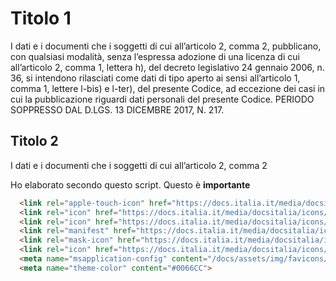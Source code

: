 # Titolo 1

I dati e i documenti che i soggetti di cui all’articolo 2, comma 2, pubblicano, con qualsiasi modalità, senza l’espressa adozione di una licenza di cui all’articolo 2, comma 1, lettera h), del decreto legislativo 24 gennaio 2006, n. 36, si intendono rilasciati come dati di tipo aperto ai sensi all’articolo 1, comma 1, lettere l-bis) e l-ter), del presente Codice, ad eccezione dei casi in cui la pubblicazione riguardi dati personali del presente Codice. PERIODO SOPPRESSO DAL D.LGS. 13 DICEMBRE 2017, N. 217.

## Titolo 2

I dati e i documenti che i soggetti di cui all’articolo 2, comma 2

Ho elaborato secondo questo script. Questo è **importante**

```HTML
  <link rel="apple-touch-icon" href="https://docs.italia.it/media/docsitalia/icons/apple-touch-icon.png">
  <link rel="icon" href="https://docs.italia.it/media/docsitalia/icons/favicon-32x32.png" sizes="32x32" type="image/png">
  <link rel="icon" href="https://docs.italia.it/media/docsitalia/icons/favicon-16x16.png" sizes="16x16" type="image/png">
  <link rel="manifest" href="https://docs.italia.it/media/docsitalia/icons/manifest.webmanifest">
  <link rel="mask-icon" href="https://docs.italia.it/media/docsitalia/icons/safari-pinned-tab.svg" color="#0066CC">
  <link rel="icon" href="https://docs.italia.it/media/docsitalia/icons/favicon.ico">
  <meta name="msapplication-config" content="/docs/assets/img/favicons/browserconfig.xml">
  <meta name="theme-color" content="#0066CC">
  ```
